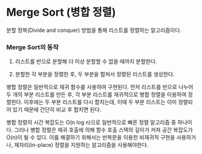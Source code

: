# Merge Sort (병합 정렬)

분할 정복(Divide and conquer) 방법을 통해 리스트를 정렬하는 알고리즘이다.

### Merge Sort의 동작

1. 리스트를 반으로 분할해 더 이상 분할할 수 없을 때까지 분할한다.

2. 분할한 각 부분을 정렬한 후, 두 부분을 합쳐서 정렬된 리스트를 생성한다.

병합 정렬은 일반적으로 재귀 함수를 사용하여 구현된다. 먼저 리스트를 반으로 나누어 두 개의 부분 리스트를 만든 후, 각 부분 리스트를 재귀적으로 병합 정렬을 이용하여 정렬한다. 이후에는 두 부분 리스트를 다시 합치는데, 이때 두 부분 리스트는 이미 정렬되어 있기 때문에 간단히 비교 후 합치면 된다.

병합 정렬의 시간 복잡도는 O(n log n)으로 일반적으로 빠른 정렬 알고리즘 중 하나이다. 그러나 병합 정렬은 재귀 호출에 의해 함수 호출 스택의 깊이가 커져 공간 복잡도가 O(n)이 될 수 있다. 이를 해결하기 위해서는 반복문을 이용한 비재귀적 구현을 사용하거나, 제자리(in-place) 정렬을 지원하는 알고리즘을 사용해야한다.
